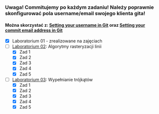 

### Uwaga! Commitujemy po każdym zadaniu! Należy poprawnie skonfigurować pola username/email swojego klienta gita! 
#### Można skorzystać z: [Setting your username in Git](https://help.github.com/en/github/using-git/setting-your-username-in-git) oraz [Setting your commit email address in Git](https://help.github.com/en/github/setting-up-and-managing-your-github-user-account/setting-your-commit-email-address#setting-your-commit-email-address-in-git)

- [x] Laboratorium 01 - zrealizowane na zajęciach 
- [ ] [Laboratorium 02](LAB02.md): Algorytmy rasteryzacji linii
    - [X] Zad 1
    - [X] Zad 2
    - [X] Zad 3
    - [X] Zad 4
    - [X] Zad 5
- [ ] [Laboratorium 03](LAB03.md): Wypełnianie trójkątów
    - [X] Zad 1
    - [X] Zad 2
    - [X] Zad 3
    - [X] Zad 4
    - [X] Zad 5
